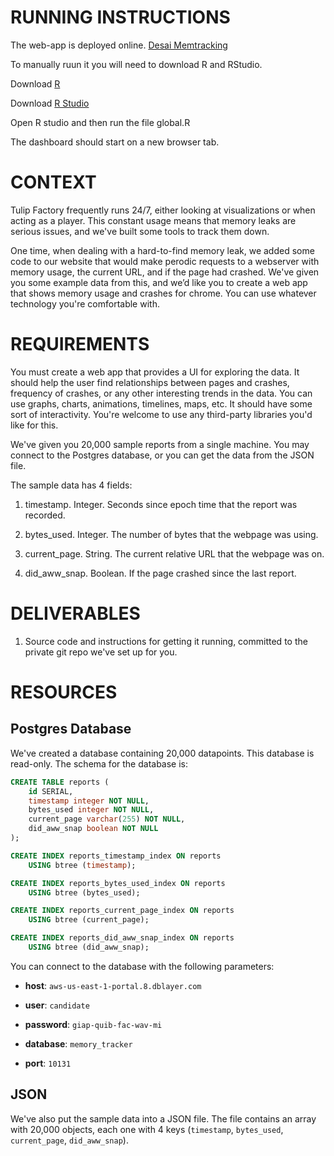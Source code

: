 RUNNING INSTRUCTIONS
=======

The web-app is deployed online. [Desai Memtracking](https://desai-memtracking.shinyapps.io/dashboard/)

To manually ruun it you will need to download R and RStudio. 

Download [R](https://cran.rstudio.com/)

Download [R Studio](https://www.rstudio.com/products/rstudio/download/)

Open R studio and then run the file global.R

The dashboard should start on a new browser tab.

CONTEXT
=======

Tulip Factory frequently runs 24/7, either looking at visualizations or when acting as a player. This constant usage means that memory leaks are serious issues, and we've built some tools to track them down.

One time, when dealing with a hard-to-find memory leak, we added some code to our website that would make perodic requests to a webserver with memory usage, the current URL, and if the page had crashed. We've given you some example data from this, and we’d like you to create a web app that shows memory usage and crashes for chrome. You can use whatever technology you're comfortable with.

REQUIREMENTS
============

You must create a web app that provides a UI for exploring the data. It should help the user find relationships between pages and crashes, frequency of crashes, or any other interesting trends in the data. You can use graphs, charts, animations, timelines, maps, etc. It should have some sort of interactivity. You're welcome to use any third-party libraries you'd like for this.

We've given you 20,000 sample reports from a single machine. You may connect to the Postgres database, or you can get the data from the JSON file.

The sample data has 4 fields:

1. timestamp. Integer. Seconds since epoch time that the report was recorded.

2. bytes_used. Integer. The number of bytes that the webpage was using.

3. current_page. String. The current relative URL that the webpage was on.

4. did_aww_snap. Boolean. If the page crashed since the last report.

DELIVERABLES
============

1. Source code and instructions for getting it running, committed to the private git repo we've set up for you.

RESOURCES
=========

## Postgres Database

We've created a database containing 20,000 datapoints. This database is read-only. The schema for the database is:

```sql
CREATE TABLE reports (
    id SERIAL,
    timestamp integer NOT NULL,
    bytes_used integer NOT NULL,
    current_page varchar(255) NOT NULL,
    did_aww_snap boolean NOT NULL
);

CREATE INDEX reports_timestamp_index ON reports
    USING btree (timestamp);

CREATE INDEX reports_bytes_used_index ON reports
    USING btree (bytes_used);

CREATE INDEX reports_current_page_index ON reports
    USING btree (current_page);

CREATE INDEX reports_did_aww_snap_index ON reports
    USING btree (did_aww_snap);
```

You can connect to the database with the following parameters:

* **host**: `aws-us-east-1-portal.8.dblayer.com`

* **user**: `candidate`

* **password**: `giap-quib-fac-wav-mi`

* **database**: `memory_tracker`

* **port**: `10131`

## JSON

We've also put the sample data into a JSON file. The file contains an array with 20,000 objects, each one with 4 keys (`timestamp`, `bytes_used`, `current_page`, `did_aww_snap`).
